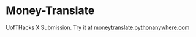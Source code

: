 # Money-Translate
UofTHacks X Submission. Try it at [moneytranslate.pythonanywhere.com](moneytranslate.pythonanywhere.com)

